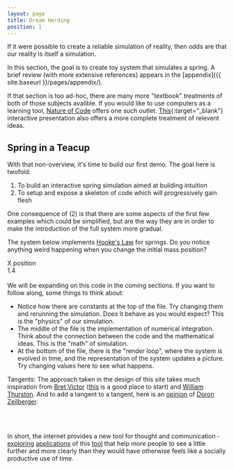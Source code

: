 ```yaml
---
layout: page
title: Dream Herding
position: 1
---
```


<p class="message">
If it were possible to create a reliable simulation of reality, then odds are that our reality is itself a simulation.
</p>

In this section, the goal is to create toy system that simulates a spring.  A brief review (with more extensive references) appears in the [appendix]({{ site.baseurl }}/pages/appendix/).  

If that section is too ad-hoc, there are many more "textbook" treatments of both of those subjects avalible. If you would like to use computers as a learning tool, [Nature of Code](http://natureofcode.com/) offers one such outlet.  [This](http://acko.net/blog/animate-your-way-to-glory/){:target="_blank"} interactive presentation also offers a more complete treatment of relevent ideas.  


## Spring in a Teacup

With that non-overview, it's time to build our first demo.  The goal here is twofold:

1. To build an interactive spring simulation aimed at building intuition
2. To setup and expose a skeleton of code which will progressively gain flesh

One consequence of (2) is that there are some aspects of the first few examples which could be simplified, but are the way they are in order to make the introduction of the full system more gradual.

The system below implements [Hooke's Law](https://en.wikipedia.org/wiki/Hooke%27s_law) for springs.  Do you notice anything weird happening when you change the initial mass position?


<script src="{{ site.baseurl }}/public/js/lib/ace/ace.js" type="text/javascript" charset="utf-8"></script>
<!-- load ace themelist extension -->
<script src="{{ site.baseurl }}/public/js/lib/ace/ext-themelist.js" type="text/javascript" charset="utf-8"></script>
<script src="{{ site.baseurl }}/public/js/lib/fool-util.js" type="text/javascript" charset="utf-8"></script>

<div>
<div id="e1" class="editor">
</div>

</div>

<!-- This is to use the vector data-types to make it easier to make 3d visualizations later -->
<script src="{{ site.baseurl }}/public/js/lib/three.min.js"></script> 
<script type="text/javascript" src="{{ site.baseurl }}/public/js/spring.js"></script>

<script type="text/javascript">
// from fool-util
initEditor('e1');
loadContent('e1', '{{ site.baseurl }}/public/js/spring.js', '8');
</script>

<div id='content'>
  	<canvas id="springex-canvas" height='150' width='700' style='width: 100%;'></canvas>
  	<div class="slider-label">X position</div><div id="Xposition" class="slider"></div><div id="Xposition-text" class="slider-value">1.4</div>
</div>

<script type="text/javascript">
	animate();

	function animate() {
    SpringEx.initialXposition = 1.4;

		requestAnimationFrame( animate );

		var time = Date.now();

		SpringEx.simulate(time);
	}
</script>

<script type="text/javascript">
  function updateXposition() {
    var Xposition = $( "#Xposition" ).slider( "value" );
    SpringEx.initialXposition = Xposition;
    $("#Xposition-text").text(SpringEx.initialXposition + "");
    SpringEx.reset();
  }

  $(function() {
  	$( "#Xposition" ).slider({
      orientation: "horizontal",
      range: "min",
      max: 3,
      step: .05,
      value: 1.4,
      change: updateXposition
    });
  });

  $( ".e1.editor-run" ).click(function() {
		updateXposition();
	});

</script>

<br>
We will be expanding on this code in the coming sections.  If you want to follow along, some things to think about:

* Notice how there are constants at the top of the file.  Try changing them and rerunning the simulation.  Does it behave as you would expect? This is the "physics" of our simulation.
* The middle of the file is the implementation of numerical integration.  Think about the connection between the code and the mathematical ideas. This is the "math" of simulation.
* At the bottom of the file, there is the "render loop", where the system is evolved in time, and the representation of the system updates a picture.  Try changing values here to see what happens.  


<p class="message">
  Tangents: The approach taken in the design of this site takes much inspiration from <a href="https://worrydream.com">Bret Victor</a> (<a href="http://worrydream.com/LadderOfAbstraction/">this</a> is a good place to start) and <a href="http://arxiv.org/abs/math/9404236">William Thurston</a>.  And to add a tangent to a tangent, here is an <a href="http://www.math.rutgers.edu/~zeilberg/Opinion95.html">opinion</a> of <a href="http://www.math.rutgers.edu/~zeilberg/OPINIONS.html">Doron Zeilberger</a>.

  <br><br>

  In short, the internet provides a new tool for thought and communication - <a href="http://bost.ocks.org/mike/algorithms/">exploring</a> <a href="http://www.r2d3.us/visual-intro-to-machine-learning-part-1/">applications</a> of this <a href="http://explorableexplanations.com/">tool</a> that help more people to see a little further and more clearly than they would have otherwise feels like a socially productive use of time.  
</p>
